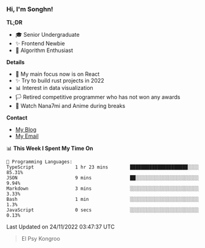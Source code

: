 ### Hi, I'm Songhn!

**TL;DR**

- 🎓 Senior Undergraduate
- ✨ Frontend Newbie
- 🎈 Algorithm Enthusiast

**Details**

- 🎯 My main focus now is on React
- ✨ Try to build rust projects in 2022
- 📊 Interest in data visualization
- 🏳️ Retired competitive programmer who has not won any awards
- 🍵 Watch Nana7mi and Anime during breaks

**Contact**
- [My Blog](https://blog.songhn.com)
- [My Email](mailto:songhn233@gmail.com)

<!--START_SECTION:waka-->
📊 **This Week I Spent My Time On** 

```text
💬 Programming Languages: 
TypeScript               1 hr 23 mins        █████████████████████░░░░   85.31% 
JSON                     9 mins              ██░░░░░░░░░░░░░░░░░░░░░░░   9.94% 
Markdown                 3 mins              ░░░░░░░░░░░░░░░░░░░░░░░░░   3.33% 
Bash                     1 min               ░░░░░░░░░░░░░░░░░░░░░░░░░   1.3% 
JavaScript               0 secs              ░░░░░░░░░░░░░░░░░░░░░░░░░   0.13%

```


 Last Updated on 24/11/2022 03:47:37 UTC
<!--END_SECTION:waka-->

> El Psy Kongroo
